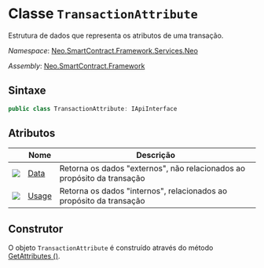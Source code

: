# Classe `TransactionAttribute`

Estrutura de dados que representa os atributos de uma transação.

*Namespace*: [Neo.SmartContract.Framework.Services.Neo](../neo.md)

*Assembly*: [Neo.SmartContract.Framework](../../dotnet.md)

## Sintaxe

```c#
public class TransactionAttribute: IApiInterface
```

## Atributos

| | Nome | Descrição |
| ---------------------------------------- | -------------------------------------- | ----------------- |
| ![](https://i-msdn.sec.s-msft.com/dynimg/IC74937.jpeg) | [Data](TransactionAttribute/Data.md)   | Retorna os dados "externos", não relacionados ao propósito da transação |
| ![](https://i-msdn.sec.s-msft.com/dynimg/IC74937.jpeg) | [Usage](TransactionAttribute/Usage.md) | Retorna os dados "internos", relacionados ao propósito da transação       |

## Construtor

O objeto `TransactionAttribute` é construído através do método [GetAttributes ()](Transaction/GetAttributes.md).
